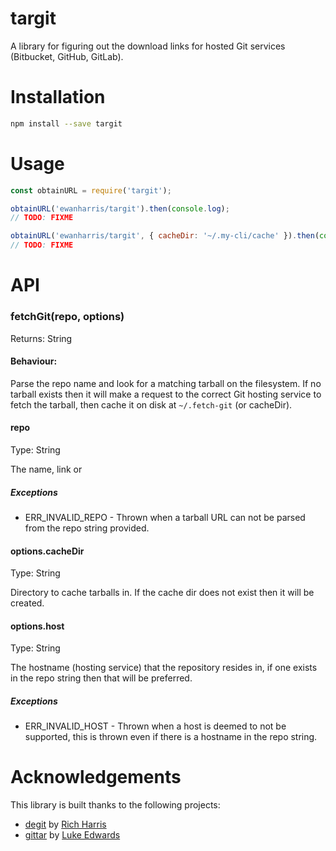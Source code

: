 # targit

A library for figuring out the download links for hosted Git services (Bitbucket, GitHub, GitLab).

# Installation

```sh
npm install --save targit
```

# Usage

```js
const obtainURL = require('targit');

obtainURL('ewanharris/targit').then(console.log);
// TODO: FIXME

obtainURL('ewanharris/targit', { cacheDir: '~/.my-cli/cache' }).then(console.log);
// TODO: FIXME
```

# API

### fetchGit(repo, options)

Returns: String

#### Behaviour:

Parse the repo name and look for a matching tarball on the filesystem. If no tarball exists then it will make a request to the correct Git hosting service to fetch the tarball, then cache it on disk at `~/.fetch-git` (or cacheDir).

#### repo

Type: String

The name, link or 

##### Exceptions

- ERR_INVALID_REPO - Thrown when a tarball URL can not be parsed from the repo string provided.

#### options.cacheDir

Type: String

Directory to cache tarballs in. If the cache dir does not exist then it will be created.

#### options.host

Type: String

The hostname (hosting service) that the repository resides in, if one exists in the repo string then that will be preferred.

##### Exceptions

- ERR_INVALID_HOST - Thrown when a host is deemed to not be supported, this is thrown even if there is a hostname in the repo string.


# Acknowledgements

This library is built thanks to the following projects:

- [degit](https://github.com/Rich-Harris/degit) by [Rich Harris](https://github.com/Rich-Harris)
- [gittar](https://github.com/lukeed/gittar) by [Luke Edwards](https://github.com/Rich-Harris)
